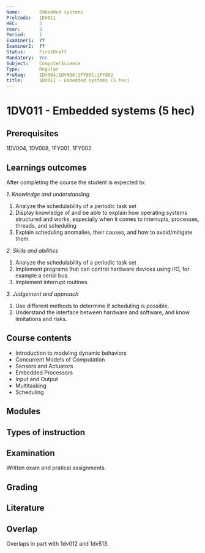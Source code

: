 ```yaml
---
Name:       Embedded systems
PrelCode:   1DV011
HEC:        5
Year:       3
Period:     1
Examiner1:  ??    
Examiner2:  ??
Status:     FirstDraft
Mandatory:  Yes
Subject:    ComputerScience
Type:       Regular
PreReq:     1DV004;1DV008;1FY001;1FY002 
title:      1DV011 - Embedded systems (5 hec)
---
```


# 1DV011 - Embedded systems (5 hec)

## Prerequisites

1DV004, 1DV008, 1FY001, 1FY002.

## Learnings outcomes

After completing the course the student is expected to:

*1. Knowledge and understanding*

1. Analyze the schedulability of a periodic task set
1. Display knowledge of and be able to explain how operating systems structured and works, especially when it comes to interrupts, processes, threads, and scheduling
1. Explain scheduling anomalies, their causes, and how to avoid/mitigate them.

*2.	Skills and abilities*

1. Analyze the schedulability of a periodic task set
1. Implement programs that can control hardware devices using I/O, for example a serial bus.
1. Implement interrupt routines.

*3.	Judgement and approach*

1. Use different methods to determine if scheduling is possible.
1. Understand the interface between hardware and software, and know limitations and risks.

## Course contents

- Introduction to modeling dynamic behaviors
- Concurrent Models of Computation
- Sensors and Actuators
- Embedded Processors
- Input and Output
- Multitasking
- Scheduling

## Modules

## Types of instruction

## Examination

Written exam and pratical assignments.

## Grading

## Literature

## Overlap

Overlaps in part with 1dv012 and 1dv513.